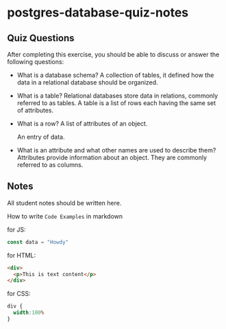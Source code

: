 # postgres-database-quiz-notes

## Quiz Questions

After completing this exercise, you should be able to discuss or answer the following questions:

- What is a database schema?
  A collection of tables, it defined how the data in a relational database should be organized.

- What is a table?
  Relational databases store data in relations, commonly referred to as tables. A table is a list of rows each having the same set of attributes.

- What is a row?
  A list of attributes of an object.

  An entry of data.

- What is an attribute and what other names are used to describe them?
  Attributes provide information about an object. They are commonly referred to as columns.

## Notes

All student notes should be written here.


How to write `Code Examples` in markdown

for JS:
```javascript
const data = "Howdy"
```

for HTML:
```html
<div>
  <p>This is text content</p>
</div>
```

for CSS:
```css
div {
  width:100%
}
```
